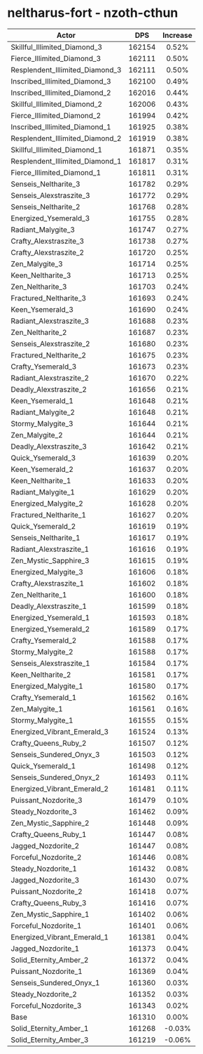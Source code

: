 # neltharus-fort - nzoth-cthun
| Actor | DPS | Increase |
|---|:---:|:---:|
|Skillful_Illimited_Diamond_3|162154|0.52%|
|Fierce_Illimited_Diamond_3|162111|0.50%|
|Resplendent_Illimited_Diamond_3|162111|0.50%|
|Inscribed_Illimited_Diamond_3|162100|0.49%|
|Inscribed_Illimited_Diamond_2|162016|0.44%|
|Skillful_Illimited_Diamond_2|162006|0.43%|
|Fierce_Illimited_Diamond_2|161994|0.42%|
|Inscribed_Illimited_Diamond_1|161925|0.38%|
|Resplendent_Illimited_Diamond_2|161919|0.38%|
|Skillful_Illimited_Diamond_1|161871|0.35%|
|Resplendent_Illimited_Diamond_1|161817|0.31%|
|Fierce_Illimited_Diamond_1|161811|0.31%|
|Senseis_Neltharite_3|161782|0.29%|
|Senseis_Alexstraszite_3|161772|0.29%|
|Senseis_Neltharite_2|161768|0.28%|
|Energized_Ysemerald_3|161755|0.28%|
|Radiant_Malygite_3|161747|0.27%|
|Crafty_Alexstraszite_3|161738|0.27%|
|Crafty_Alexstraszite_2|161720|0.25%|
|Zen_Malygite_3|161714|0.25%|
|Keen_Neltharite_3|161713|0.25%|
|Zen_Neltharite_3|161703|0.24%|
|Fractured_Neltharite_3|161693|0.24%|
|Keen_Ysemerald_3|161690|0.24%|
|Radiant_Alexstraszite_3|161688|0.23%|
|Zen_Neltharite_2|161687|0.23%|
|Senseis_Alexstraszite_2|161680|0.23%|
|Fractured_Neltharite_2|161675|0.23%|
|Crafty_Ysemerald_3|161673|0.23%|
|Radiant_Alexstraszite_2|161670|0.22%|
|Deadly_Alexstraszite_2|161656|0.21%|
|Keen_Ysemerald_1|161648|0.21%|
|Radiant_Malygite_2|161648|0.21%|
|Stormy_Malygite_3|161644|0.21%|
|Zen_Malygite_2|161644|0.21%|
|Deadly_Alexstraszite_3|161642|0.21%|
|Quick_Ysemerald_3|161639|0.20%|
|Keen_Ysemerald_2|161637|0.20%|
|Keen_Neltharite_1|161633|0.20%|
|Radiant_Malygite_1|161629|0.20%|
|Energized_Malygite_2|161628|0.20%|
|Fractured_Neltharite_1|161627|0.20%|
|Quick_Ysemerald_2|161619|0.19%|
|Senseis_Neltharite_1|161617|0.19%|
|Radiant_Alexstraszite_1|161616|0.19%|
|Zen_Mystic_Sapphire_3|161615|0.19%|
|Energized_Malygite_3|161606|0.18%|
|Crafty_Alexstraszite_1|161602|0.18%|
|Zen_Neltharite_1|161600|0.18%|
|Deadly_Alexstraszite_1|161599|0.18%|
|Energized_Ysemerald_1|161593|0.18%|
|Energized_Ysemerald_2|161589|0.17%|
|Crafty_Ysemerald_2|161588|0.17%|
|Stormy_Malygite_2|161588|0.17%|
|Senseis_Alexstraszite_1|161584|0.17%|
|Keen_Neltharite_2|161581|0.17%|
|Energized_Malygite_1|161580|0.17%|
|Crafty_Ysemerald_1|161562|0.16%|
|Zen_Malygite_1|161561|0.16%|
|Stormy_Malygite_1|161555|0.15%|
|Energized_Vibrant_Emerald_3|161524|0.13%|
|Crafty_Queens_Ruby_2|161507|0.12%|
|Senseis_Sundered_Onyx_3|161503|0.12%|
|Quick_Ysemerald_1|161498|0.12%|
|Senseis_Sundered_Onyx_2|161493|0.11%|
|Energized_Vibrant_Emerald_2|161481|0.11%|
|Puissant_Nozdorite_3|161479|0.10%|
|Steady_Nozdorite_3|161462|0.09%|
|Zen_Mystic_Sapphire_2|161448|0.09%|
|Crafty_Queens_Ruby_1|161447|0.08%|
|Jagged_Nozdorite_2|161447|0.08%|
|Forceful_Nozdorite_2|161446|0.08%|
|Steady_Nozdorite_1|161432|0.08%|
|Jagged_Nozdorite_3|161430|0.07%|
|Puissant_Nozdorite_2|161418|0.07%|
|Crafty_Queens_Ruby_3|161416|0.07%|
|Zen_Mystic_Sapphire_1|161402|0.06%|
|Forceful_Nozdorite_1|161401|0.06%|
|Energized_Vibrant_Emerald_1|161381|0.04%|
|Jagged_Nozdorite_1|161373|0.04%|
|Solid_Eternity_Amber_2|161372|0.04%|
|Puissant_Nozdorite_1|161369|0.04%|
|Senseis_Sundered_Onyx_1|161360|0.03%|
|Steady_Nozdorite_2|161352|0.03%|
|Forceful_Nozdorite_3|161343|0.02%|
|Base|161310|0.00%|
|Solid_Eternity_Amber_1|161268|-0.03%|
|Solid_Eternity_Amber_3|161219|-0.06%|
